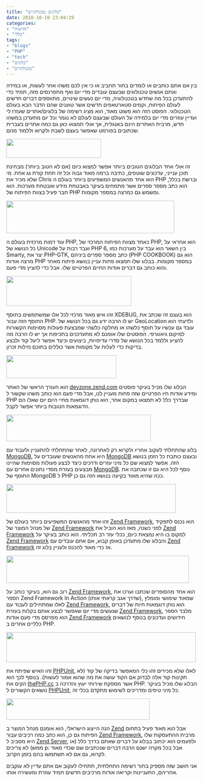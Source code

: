 ```yaml
---
title: "בלוגים טכנולוגיים"
date: 2010-10-10 23:04:29
categories: 
- "חדשות"
- "כללי"
tags: 
- "blogs"
- "PHP"
- "tech"
- "בלוגים"
- "טכנולוגיים"
---
```


בין אם אתם כותבים או לומדים בתור תחביב או כי אין לכם משהו אחר לעשות, או במידה ואתם אנשים טכנולוגים שבעצם עובדים מדי יום ואף מתפרנסים מזה, תמיד כדי להתעדכן בכל מה שחדש בטכנולוגיה, מדי יום נעשים שינויים, מתווספים דברים חדשים לעולם הפיתוח, וקמים סטארטאפים חדשים אשר טוענים שהם הדבר הבא בעולם הטכנולוגי. הפוסט הזה הוא פשוט מאוד, הוא מציג רשימה של בלוגים/אתרים שעזרו לי ועדיין עוזרים מדי יום בלמידה על העולם שבעצם לעולם לא נגמר וכל יום מתעדכן במשהו חדש, מרבית האתרים הינם באנגלית, אך אולי תמצאו כאן גם כמה אתרים בעברית שכתובים בפורמט שאפשר בעצם לשבת ולקרוא וללמוד מהם.

<!--more--><a href="http://shiflett.org."><img class="aligncenter" title="Chris Shiflett" src="http://shiflett.org/img/logo.gif" alt="" width="250" height="50" /></a>

זה אולי אחד הבלוגים הטובים ביותר אפשר למצוא כיום (אם לא הטוב ביותר) מבחינת תוכן ענייני, עדכונים שוטפים, כתיבה ברמה מאוד גבוה וכל זה תחת קורת גג אחת. מי שלא מכיר את Chris הוא אחד מהאנשים המשפיעים ביותר בעולם ה PHP וברשת בכלל, הוא כתב מספר ספרים אשר מתמחים בעיקר באבטחת מידע ואבטחת מערכות. הוא חבר פעיל בצוות הפיתוח של PHP ומשמש גם כמרצה במספר מקומות.

<a href="http://zmievski.org/"><img class="aligncenter" title="ANDREI ZMIEVSKI" src="/assets/2010/10/Screen-shot-2010-10-10-at-10.19.37-PM.png" alt="" width="443" height="86" /></a>

עוד דמות מרכזית בעולם ה PHP, כאחד מצוות הפיתוח המרכזי של PHP, הוא אחראי על כל הנושא של Unicode ועבד רבות על PHP 6, בין השאר הוא עבד על מערכות כמו Smarty, יצר את PHP-GTK, כתב מספר ספרים ביניהם (PHP COOKBOOK) הוא גם מרצה אודות PHP במספר מקומות. בבלוג שלו תמצאו פחות עניין בנושא פיתוח מאחר והוא כותב גם דברים אודות החיים הפרטיים שלו. אבל כדי להציץ מדי פעם.

<a href="http://derickrethans.nl/"><img class="aligncenter" title="Derick Rethans" src="/assets/2010/10/Screen-shot-2010-10-10-at-10.25.09-PM.png" alt="" width="330" height="79" /></a>

זהו איש מאוד מרכזי לכל אלו שמשתמשים בתוסף XDEBUG, הוא בעצם זה שכתב את התוסף הזה עבור PHP. יש לו הרבה ידע גם בכל הנושא של GeoLocation ולדעתי הוא עובד גם עכשיו על תוסף כלשהו או מחלקה כלשהי שמבצעת פעולות מסוימות הקשורות למיקום גיאוגרפי. הפוסטים שלו אומנם לא מתעדכנים בתכיפות אך יש לו הרבה מה להציע וללמד בכל הנושא של סדרי עדיפויות, ביצועים וכיצד אפשר ליעל קוד ולבצע בדיקות כדי לעלות על מקומות אשר כוללים בתוכם נזילות זכרון.

<a href="http://eliw.wordpress.com/"><img class="aligncenter" title="Eli White" src="/assets/2010/10/Screen-shot-2010-10-10-at-10.26.48-PM.png" alt="" width="290" height="61" /></a>

הוא העורך הראשי של האתר <a href="http://devzone.zend.com/public/view" target="_blank">devzone.zend.com</a> הבלוג שלו מכיל בעיקר פוסטים ומידע אודות חיו הפרטיים שזה פחות מעניין לנו, אבל מדי פעם הוא כותב משהו שקשור ל PHP שבדרך כלל לא תמצאו במקום אחר, הוא נותן דוגמאות מחיי היום יום שאלו הם הדוגמאות הטובות ביותר אפשר לקבל.

<a href="http://www.snailinaturtleneck.com/blog/"><img class="aligncenter" title="Kristina Chodorow" src="/assets/2010/10/Screen-shot-2010-10-10-at-10.27.08-PM.png" alt="" width="381" height="70" /></a>

בלוג שהתחלתי לעקוב אחריו ולקרוא רק לאחרונה, לאחר שהתחלתי להתעניין ולעבוד עם <a href="http://www.mongodb.org/" target="_blank">MongoDB</a>, היא אחת מהאנשים שעובדים על <a href="http://www.mongodb.org/" target="_blank">MongoDB</a> ובעצם כותבת כל הזמן בנושא הזה. אפשר למצוא שם כל מיני עזרים ודרכים כיצד לבצע פעולות מסוימות שהיינו מבצעים בעזרת מסדי נתונים אחרים עם <a href="http://www.mongodb.org/" target="_blank">MongoDB</a>. נוסף לכל היא גם זו שכתבה את התוסף של MongoDB ל PHP ככה שהיא מאוד בקיעה בנושא הזה גם כן.

<a href="http://weierophinney.net/matthew/"><img class="aligncenter" title="Matthew Weier O'Phinney" src="/assets/2010/10/Screen-shot-2010-10-10-at-10.27.20-PM.png" alt="" width="447" height="76" /></a>

זהו אחד מהאנשים המשפיעים ביותר בעולם של <a href="http://framework.zend.com" target="_blank">Zend Framework</a>, הוא נכנס לתפקיד של מנהל המוצר של <a href="http://framework.zend.com" target="_blank">Zend Framework</a> לפני כשנה, מאז הוא הוביל את <a href="http://framework.zend.com" target="_blank">Zend Framework</a> למקום בו היא נמצאת כיום, ככלי עזר רב תכליתי. הוא כותב בעיקר על <a href="http://framework.zend.com" target="_blank">Zend Framework</a> והבלוג שלו מתעדכן באופן קבוע, אם אתם עובדים עם <a href="http://framework.zend.com" target="_blank">Zend Framework</a> אז כדי מאוד להכנס ולעניין בלוג זה.

<a href="http://akrabat.com/"><img class="aligncenter" title="Rob Allen" src="/assets/2010/10/Screen-shot-2010-10-10-at-10.27.38-PM.png" alt="" width="482" height="72" /></a>

רוב גם הוא, בעיקר כותב על <a href="http://framework.zend.com" target="_blank">Zend Framework</a>, הוא אחד מהסופרים שכתבו וערכו את הספר Zend Framework In Action (שדרך אגב קראתי אותו), שמאוד שימושי ומומלץ לאלו שמתחילים לעבוד עם <a href="http://framework.zend.com" target="_blank">Zend Framework</a>, הוא נותן דוגמאות חיות של דברים שנעשים מדי יום שאפשר לבצע אותם בקלות בעזרת <a href="http://framework.zend.com" target="_blank">Zend Framework</a>, מלבד הספר הוא מפרסם מדי פעם אודות <a href="http://framework.zend.com" target="_blank">Zend Framework</a> חידושים ועדכונים בנוסף לנושאים כלליים אחרים ב PHP.

<a href="http://sebastian-bergmann.de/"><img class="aligncenter" title="Sebastian Bergmann" src="/assets/2010/10/Screen-shot-2010-10-10-at-10.33.53-PM.png" alt="" width="500" height="79" /></a>

זהו האיש שפיתח את <a href="http://www.phpunit.de/" target="_blank">PHPUnit</a>, לאלו שלא מכירים זהו כלי המאפשר בדיקה של קוד (לא תקינות קוד אלה לבדוק אם הקוד עושה את מה שהוא אמור לעשות). בנוסף לכך הוא הקים את <a href="http://thephp.cc/" target="_blank">thePHP.cc</a> אשר מספקת שירותי יעוץ והדרכה ב PHP. הבלוג שלו מכיל בעיקר נושאים הקשורים ל <a href="http://www.phpunit.de/" target="_blank">PHPUnit</a>, כל מיני טיפים ומדריכים לשימוש מתקדם בכלי זה.

<a href="http://prematureoptimization.org/blog/"><img class="aligncenter" title="Shahar Evron" src="/assets/2010/10/Screen-shot-2010-10-10-at-10.46.20-PM.png" alt="" width="378" height="56" /></a>

הנה הייצוג הישראלי, הוא אומנם מנהל המוצר ב <a href="http://zend.com" target="_blank">Zend</a> אבל הוא מאוד פעיל בתחום הפיתוח גם כן, הוא כתב כמה רכיבים עבור <a href="http://framework.zend.com" target="_blank">Zend Framework</a>, מרבית ההתעסקות שלו היא מסביב ל <a href="http://www.zend.com/products/server/" target="_blank">Zend Server</a>, ולפעמים הוא יכתוב בבלוג על דברים שאתם בדרך כלל (או ממש) לא צריכים p: אבל בכל מקרה ישנם הרבה דברים שנכתבים שם שכדי מאוד לקרוא, גם אם לא תשתמשו בהם בזמן הקרוב.

אני חושב שזה מספיק בתור רשימה התחלתית, תתחילו לעקוב אם אתם עדיין לא עוקבים אחריהם, התעניינות וקריאה אודות מרכיבים חדשים תמיד עוזרת ומעשירה אותו.
